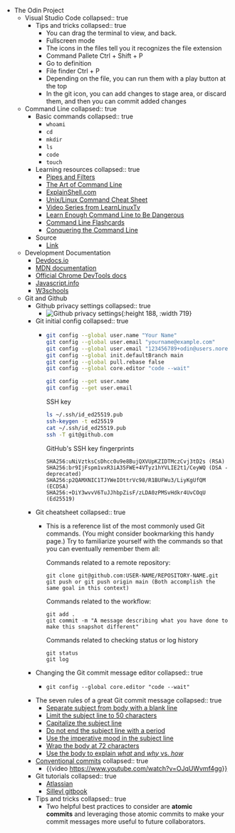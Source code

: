 - The Odin Project
	- Visual Studio Code
	  collapsed:: true
		- Tips and tricks
		  collapsed:: true
			- You can drag the terminal to view, and back.
			- Fullscreen mode
			- The icons in the files tell you it recognizes the file extension
			- Command Pallete Ctrl + Shift + P
			- Go to definition
			- File finder Ctrl + P
			- Depending on the file, you can run them with a play button at the top
			- In the git icon, you can add changes to stage area, or discard them, and then you can commit added changes
	- Command Line
	  collapsed:: true
		- Basic commands
		  collapsed:: true
			- `whoami`
			- `cd`
			- `mkdir`
			- `ls`
			- `code`
			- `touch`
		- Learning resources
		  collapsed:: true
			- [Pipes and Filters](https://swcarpentry.github.io/shell-novice/04-pipefilter.html)
			- [The Art of Command Line](https://github.com/jlevy/the-art-of-command-line#readme)
			- [ExplainShell.com](http://explainshell.com/)
			- [Unix/Linux Command Cheat Sheet](https://files.fosswire.com/2007/08/fwunixref.pdf)
			- [Video Series from LearnLinuxTv](https://www.youtube.com/playlist?list=PLT98CRl2KxKHaKA9-4_I38sLzK134p4GJ)
			- [Learn Enough Command Line to Be Dangerous](https://www.learnenough.com/command-line-tutorial)
			- [Command Line Flashcards](https://flashcards.github.io/command_line/introduction.html)
			- [Conquering the Command Line](https://www.softcover.io/read/fc6c09de/unix_commands/frontmatter)
		- Source
			- [Link](https://www.theodinproject.com/lessons/foundations-command-line-basics)
	- Development Documentation
		- [Devdocs.io](https://devdocs.io/)
		- [MDN documentation](https://developer.mozilla.org/en-US/)
		- [Official Chrome DevTools docs](https://developer.chrome.com/docs/devtools/)
		- [Javascript.info](https://javascript.info/)
		- [W3schools](https://www.w3schools.com/)
	- Git and Github
		- Github privacy settings
		  collapsed:: true
			- ![Github privacy settings](https://cdn.statically.io/gh/TheOdinProject/curriculum/770be14190139683dbe9933ca5e9393c797c63f2/foundations/installations/setting_up_git/imgs/01.png){:height 188, :width 719}
		- Git initial config
		  collapsed:: true
			- ```bash
			  git config --global user.name "Your Name"
			  git config --global user.email "yourname@example.com"
			  git config --global user.email "123456789+odin@users.noreply.github.com" # Remember to use your own private GitHub email here.
			  git config --global init.defaultBranch main
			  git config --global pull.rebase false
			  git config --global core.editor "code --wait"
			  
			  git config --get user.name
			  git config --get user.email
			  ```
			  SSH key
			  
			  ```bash
			  ls ~/.ssh/id_ed25519.pub
			  ssh-keygen -t ed25519
			  cat ~/.ssh/id_ed25519.pub
			  ssh -T git@github.com
			  ```
			  GitHub's SSH key fingerprints
			  
			  ```shell
			  SHA256:uNiVztksCsDhcc0u9e8BujQXVUpKZIDTMczCvj3tD2s (RSA)
			  SHA256:br9IjFspm1vxR3iA35FWE+4VTyz1hYVLIE2t1/CeyWQ (DSA - deprecated)
			  SHA256:p2QAMXNIC1TJYWeIOttrVc98/R1BUFWu3/LiyKgUfQM (ECDSA)
			  SHA256:+DiY3wvvV6TuJJhbpZisF/zLDA0zPMSvHdkr4UvCOqU (Ed25519)
			  ```
		- Git cheatsheet
		  collapsed:: true
			- This is a reference list of the most commonly used Git commands. (You might consider bookmarking this handy page.) Try to familiarize yourself with the commands so that you can eventually remember them all:
			  
			  Commands related to a remote repository:
			  
			  ```shell
			  git clone git@github.com:USER-NAME/REPOSITORY-NAME.git
			  git push or git push origin main (Both accomplish the same goal in this context)
			  ```
			  Commands related to the workflow:
			  
			  ```shell
			  git add .
			  git commit -m "A message describing what you have done to make this snapshot different"
			  ```
			  Commands related to checking status or log history
			  
			  ```shell
			  git status
			  git log
			  ```
		- Changing the Git commit message editor
		  collapsed:: true
			- ```shell
			  git config --global core.editor "code --wait"
			  ```
		- The seven rules of a great Git commit message
		  collapsed:: true
			- [Separate subject from body with a blank line](https://cbea.ms/git-commit/#separate)
			- [Limit the subject line to 50 characters](https://cbea.ms/git-commit/#limit-50)
			- [Capitalize the subject line](https://cbea.ms/git-commit/#capitalize)
			- [Do not end the subject line with a period](https://cbea.ms/git-commit/#end)
			- [Use the imperative mood in the subject line](https://cbea.ms/git-commit/#imperative)
			- [Wrap the body at 72 characters](https://cbea.ms/git-commit/#wrap-72)
			- [Use the body to explain *what* and *why* vs. *how*](https://cbea.ms/git-commit/#why-not-how)
		- [Conventional commits](https://www.conventionalcommits.org/en/v1.0.0/)
		  collapsed:: true
			- {{video https://www.youtube.com/watch?v=OJqUWvmf4gg}}
		- Git tutorials
		  collapsed:: true
			- [Atlassian](https://www.atlassian.com/git/)
			- [Sillevl gitbook](https://sillevl.gitbooks.io/git/content/)
		- Tips and tricks
		  collapsed:: true
			- Two helpful best practices to consider are **atomic commits** and leveraging those atomic commits to make your commit messages more useful to future collaborators.